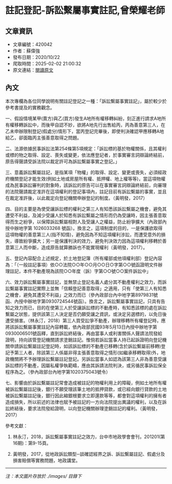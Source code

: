 # 註記登記-訴訟繫屬事實註記,曾榮耀老師

## 文章資訊
- 文章編號：420042
- 作者：蘇偉強
- 發布日期：2020/10/22
- 爬取時間：2025-02-02 21:00:32
- 原文連結：[閱讀原文](https://real-estate.get.com.tw/Columns/detail.aspx?no=420042)

## 內文
本次專欄為各位同學說明有關註記登記之一種：「訴訟繫屬事實註記」，屬於較少於參考書提及的實務觀念。

一、假設情境某甲(賣方)與乙(買方)發生A地所有權移轉糾紛，刻正進行請求A地所有權移轉訴訟中，而後甲自認不妙，欲將A地先行出售給丙，丙為善意第三人，在乙未申辦限制登記(假處分)情形下，當丙登記完畢後，即使判決確認甲應移轉A地給乙，卻面臨丙主張善意取得之問題。

二、法源依據民事訴訟法第254條第5項規定：「訴訟標的基於物權關係，且其權利或標的物之取得、設定、喪失或變更，依法應登記者，於事實審言詞辯論終結前，原告得聲請受訴法院以裁定許可為訴訟繫屬事實之登記。」

三、意義訴訟繫屬註記，是指某項「物權」的取得、設定、變更或喪失，必須經政府機關登記才能生效(例如土地或房屋所有權、抵押權、地上權等等)，當這項物權成為民事訴訟審判的對象時，該訴訟的原告可以在事實審言詞辯論終結前，向審理的法院聲請裁定准許在這項權利的登記事項內，註記目前有訴訟繫屬的事實，並且在裁定准許後，以此裁定向登記機關申辦登記的制度。（黃明發，2017）

四、目的主要是為使受讓訴訟標的權利之第三人有知悉該訴訟繫屬之機會，避免其遭受不利益，及減少受讓人於知悉有訴訟繫屬之情形而仍為受讓時，因主張善意取得而生之紛爭，以保障訴訟繫屬相對人及受讓人之權益，防止紛爭擴大（內政部內授中辦地字第 1026033268 號函）。換言之，這項制度的目的，一是保護欲取得這項物權的善意第三人(指不知情)，避免因為不知這項權利涉訟，而遭受意外的損失，導致紛爭擴大；另一是保護判決的效力，避免判決效力因為這項權利移轉於善意第三人而中斷，造成原告就算勝訴也不能實現權利（黃明發，2017）。

五、登記內容配合上述規定，於土地登記簿（所有權部或他項權利部）登記內容為：「（一般註記事項）依○○法院○○年○○月○○日○字第○○號函證明文件辦理註記，本件不動產現為該院○○年度（訴）字第○○號○○案件訴訟中」

六、效力訴訟繫屬事實註記，並無禁止登記名義人處分其不動產權利之效力，而訴訟繫屬事實註記實際上並無「信賴登記善意取得」之適用，只有「使第三人有知悉之機會，避免其遭受不利益」之效力而已（參內政部台內中地字第8979831號函、內授中辦地字第0930724544號函）。換言之，訴訟繫屬事實註記，只具有告知之效力而已，目的在使第三人於受讓訴訟標的不動產時，有知悉該標的處在訴訟繫屬之狀態，提供該第三人決定是否仍願受讓之資訊，或決定另選標的，以免日後遭受損害。（林永汀，2018）第三人買受訟爭不動產，辦理移轉所有權登記時，應將該訴訟繫屬事實註記內容轉載，依內政部民國93年5月13日內授中辦地字第0930006501號函釋，直到訴訟終結後，再由當事人或利害關係人聲請法院發給證明，持向該管登記機關請求塗銷註記。惟倘若訴訟當事人持已起訴證明向登記機關申請訴訟繫屬註記登記時，如該訴訟標的不動產已移轉(含於訴訟繫屬前移轉)登記予第三人者，除該第三人係屬非得主張善意取得之情形(如繼承移轉取得)外，地政機關將不予辦理訴訟繫屬註記登記。另訴訟當事人如認為該第三人非為善意受讓訴訟標的不動產，因屬私權爭執範疇，應由其訴請法院判決，或另循民事訴訟保全程序為之。（參內政部台內地字第1020375043號令）

七、影響由於訴訟繫屬註記常會造成被註記的物權利用上的障礙，例如土地所有權被訴訟繫屬註記後，銀行不願受理該筆土地的抵押貸款，或已經向銀行貸款的土地被訴訟繫屬註記後，銀行因此縮銀根要求立即還款等等，都會對這項權利的擁有者造成損失，所以前述的法律也賦予被註記的一方向法院提出異議的權利，以及在訴訟終結後，要求法院發給證明，以向登記機關辦理塗銷註記的權利。（黃明發，2017）

參考文獻：

1. 林永汀，2018，訴訟繫屬事實註記之效力，台中市地政學會會刊，201201(第16期)：第9-15頁。

2. 黃明發，2017，從地政訴訟類型─談確認經界之訴、訴訟繫屬註記、假處分及損害賠償等實務問題，地政講堂。

---
*注：本文圖片存放於 ./images/ 目錄下*
